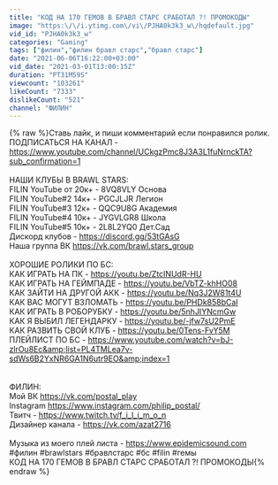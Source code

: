 ```yaml
---
title: "КОД НА 170 ГЕМОВ В БРАВЛ СТАРС СРАБОТАЛ ?! ПРОМОКОДЫ"
image: "https:\/\/i.ytimg.com\/vi\/PJHA0k3k3_w\/hqdefault.jpg"
vid_id: "PJHA0k3k3_w"
categories: "Gaming"
tags: ["филин","филин бравл старс","бравл старс"]
date: "2021-06-06T16:22:00+03:00"
vid_date: "2021-03-01T13:00:15Z"
duration: "PT31M59S"
viewcount: "103261"
likeCount: "7333"
dislikeCount: "521"
channel: "ФИЛИН"
---
```

{% raw %}Ставь лайк, и пиши комментарий если понравился ролик.<br />ПОДПИСАТЬСЯ НА КАНАЛ - <a rel="nofollow" target="blank" href="https://www.youtube.com/channel/UCkgzPmc8J3A3L1fuNrnckTA?sub_confirmation=1">https://www.youtube.com/channel/UCkgzPmc8J3A3L1fuNrnckTA?sub_confirmation=1</a><br /><br />НАШИ КЛУБЫ В BRAWL STARS:<br />FILIN YouTube от 20к+ - 8VQ8VLY Основа<br />FILIN YouTube#2 14к+ - PGCJLJR Легион<br />FILIN YouTube#3 12к+ - QQC9U8G Академия<br />FILIN YouTube#4 10к+ - JYGVLGR8 Школа<br />FILIN YouTube#5 10к+ - 2L8L2YQ0 Дет.Сад<br />Дискорд клубов - <a rel="nofollow" target="blank" href="https://discord.gg/53tGAsG">https://discord.gg/53tGAsG</a><br />Наша группа ВК  <a rel="nofollow" target="blank" href="https://vk.com/brawl.stars_group">https://vk.com/brawl.stars_group</a><br /><br />ХОРОШИЕ РОЛИКИ ПО БС:<br />КАК ИГРАТЬ НА ПК - <a rel="nofollow" target="blank" href="https://youtu.be/ZtcINUdR-HU">https://youtu.be/ZtcINUdR-HU</a><br />КАК ИГРАТЬ НА ГЕЙМПАДЕ - <a rel="nofollow" target="blank" href="https://youtu.be/VbTZ-khHO08">https://youtu.be/VbTZ-khHO08</a><br />КАК ЗАЙТИ НА ДРУГОЙ АКК - <a rel="nofollow" target="blank" href="https://youtu.be/Nq3J2W81t4U">https://youtu.be/Nq3J2W81t4U</a><br />КАК ВАС МОГУТ ВЗЛОМАТЬ - <a rel="nofollow" target="blank" href="https://youtu.be/PHDk858bCaI">https://youtu.be/PHDk858bCaI</a><br />КАК ИГРАТЬ В РОБОРУБКУ - <a rel="nofollow" target="blank" href="https://youtu.be/5nhJIYNcmGw">https://youtu.be/5nhJIYNcmGw</a><br />КАК Я ВЫБИЛ ЛЕГЕНДАРКУ - <a rel="nofollow" target="blank" href="https://youtu.be/-jfw7sU2PmE">https://youtu.be/-jfw7sU2PmE</a><br />КАК РАЗВИТЬ СВОЙ КЛУБ - <a rel="nofollow" target="blank" href="https://youtu.be/0Tens-FvY5M">https://youtu.be/0Tens-FvY5M</a><br />ПЛЕЙЛИСТ ПО БС - <a rel="nofollow" target="blank" href="https://www.youtube.com/watch?v=bJ-zlrOu8Ec&amp;list=PL4TMLea7v-sdWs6B2YxNR6GA1N6utr9EO&amp;index=1">https://www.youtube.com/watch?v=bJ-zlrOu8Ec&amp;list=PL4TMLea7v-sdWs6B2YxNR6GA1N6utr9EO&amp;index=1</a><br /><br /><br />ФИЛИН:<br />Мой ВК <a rel="nofollow" target="blank" href="https://vk.com/postal_play">https://vk.com/postal_play</a><br />Instagram <a rel="nofollow" target="blank" href="https://www.instagram.com/philip_postal/">https://www.instagram.com/philip_postal/</a><br />Твитч - <a rel="nofollow" target="blank" href="https://www.twitch.tv/f_i_l_i_m_o_n">https://www.twitch.tv/f_i_l_i_m_o_n</a><br />Дизайнер канала - <a rel="nofollow" target="blank" href="https://vk.com/azat2716">https://vk.com/azat2716</a><br /><br />Музыка из моего плей листа - <a rel="nofollow" target="blank" href="https://www.epidemicsound.com">https://www.epidemicsound.com</a><br />#филин #brawlstars #бравлстарс #бс #filin #гемы<br />КОД НА 170 ГЕМОВ В БРАВЛ СТАРС СРАБОТАЛ ?! ПРОМОКОДЫ{% endraw %}

